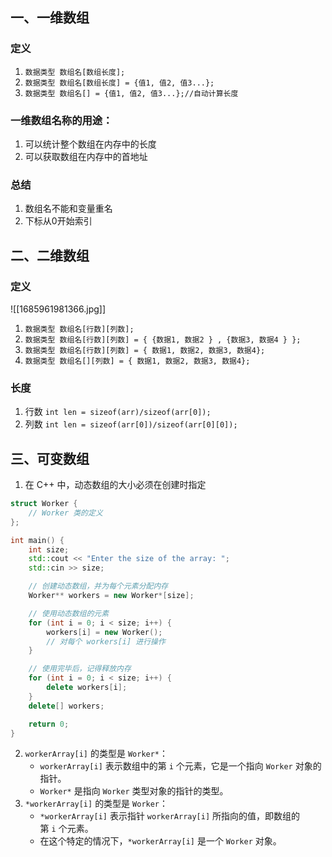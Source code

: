 ## 一、一维数组
### 定义
1. `数据类型 数组名[数组长度];`
2. `数据类型 数组名[数组长度] = {值1, 值2, 值3...};`
3. `数据类型 数组名[] = {值1, 值2, 值3...};//自动计算长度`

### 一维数组名称的用途： 
1. 可以统计整个数组在内存中的长度 
2. 可以获取数组在内存中的首地址

### 总结
1. 数组名不能和变量重名
2. 下标从0开始索引

## 二、二维数组
### 定义
![[1685961981366.jpg]]
1. `数据类型 数组名[行数][列数];`
2. `数据类型 数组名[行数][列数] = { {数据1, 数据2 } , {数据3, 数据4 } }; `
3. `数据类型 数组名[行数][列数] = { 数据1, 数据2, 数据3, 数据4}; `
4. `数据类型 数组名[][列数] = { 数据1, 数据2, 数据3, 数据4};`

### 长度
1. 行数
`int len = sizeof(arr)/sizeof(arr[0]);`
2. 列数
`int len = sizeof(arr[0])/sizeof(arr[0][0]);`

## 三、可变数组
1. 在 C++ 中，动态数组的大小必须在创建时指定
```cpp
struct Worker {
    // Worker 类的定义
};

int main() {
    int size;
    std::cout << "Enter the size of the array: ";
    std::cin >> size;

    // 创建动态数组，并为每个元素分配内存
    Worker** workers = new Worker*[size];

    // 使用动态数组的元素
    for (int i = 0; i < size; i++) {
        workers[i] = new Worker();
        // 对每个 workers[i] 进行操作
    }

    // 使用完毕后，记得释放内存
    for (int i = 0; i < size; i++) {
        delete workers[i];
    }
    delete[] workers;

    return 0;
}
```
2.  `workerArray[i]` 的类型是 `Worker*`：
    - `workerArray[i]` 表示数组中的第 `i` 个元素，它是一个指向 `Worker` 对象的指针。
    - `Worker*` 是指向 `Worker` 类型对象的指针的类型。
3. `*workerArray[i]` 的类型是 `Worker`：
    - `*workerArray[i]` 表示指针 `workerArray[i]` 所指向的值，即数组的第 `i` 个元素。
    - 在这个特定的情况下，`*workerArray[i]` 是一个 `Worker` 对象。